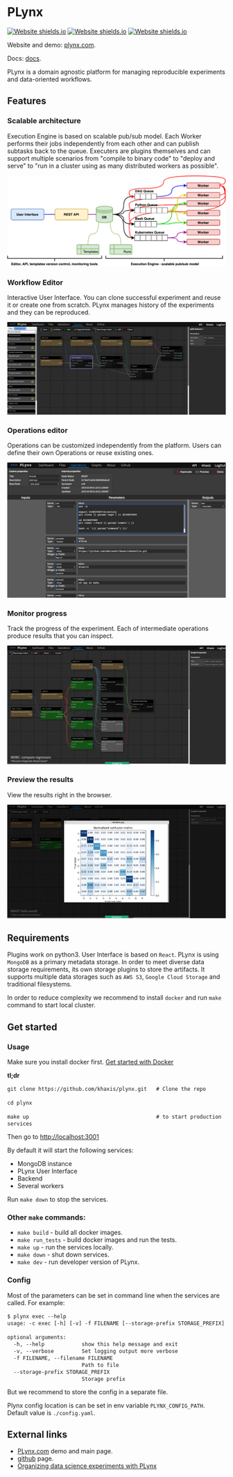 # PLynx

[![Website shields.io](https://img.shields.io/circleci/project/github/khaxis/plynx.svg)](https://circleci.com/gh/khaxis/plynx)
[![Website shields.io](https://img.shields.io/github/license/khaxis/plynx.svg)](https://github.com/khaxis/plynx)
[![Website shields.io](https://img.shields.io/pypi/pyversions/plynx.svg)](https://github.com/khaxis/plynx)


Website and demo: [plynx.com](https://plynx.com).

Docs: [docs](https://plynx.readthedocs.io/en/latest/overview.html).

PLynx is a domain agnostic platform for managing reproducible experiments and data-oriented workflows.

## Features

### Scalable architecture

Execution Engine is based on scalable pub/sub model. Each Worker performs their jobs independently from each other and can publish subtasks back to the queue. Executers are plugins themselves and can support multiple scenarios from "compile to binary code" to "deploy and serve" to "run in a cluster using as many distributed workers as possible".

![Scalable architecture](docs/img/plynx-architecture.png?raw=true "Scalable architecture")

### Workflow Editor

Interactive User Interface. You can clone successful experiment and reuse it or create one from scratch. PLynx manages history of the experiments and they can be reproduced.

![interactive graph editor](docs/img/interactive_graph_editor.png?raw=true "Interactive graph editor")

### Operations editor

Operations can be customized independently from the platform. Users can define their own Operations or reuse existing ones.

![online editor](docs/img/online_code_editor.png?raw=true "Online Code editor")

### Monitor progress

Track the progress of the experiment. Each of intermediate operations produce results that you can inspect.

![monitor progress](docs/img/monitor_progress.png?raw=true "Monitor Progress")

### Preview the results

View the results right in the browser.

![results preview](docs/img/results_preview.png?raw=true "Results preview")


## Requirements

Plugins work on python3. User Interface is based on `React`. PLynx is using `MongoDB` as a primary metadata storage. In order to meet diverse data storage requirements, its own storage plugins to store the artifacts. It supports multiple data storages such as `AWS S3`, `Google Cloud Storage` and traditional filesystems.

In order to reduce complexity we recommend to install `docker` and run `make` command to start local cluster.


## Get started

### Usage

Make sure you install docker first. [Get started with Docker](https://www.docker.com/get-started)

**tl;dr**
```
git clone https://github.com/khaxis/plynx.git   # Clone the repo

cd plynx

make up                                         # to start production services
```

Then go to [http://localhost:3001](http://localhost:3001)

By default it will start the following services:

 * MongoDB instance
 * PLynx User Interface
 * Backend
 * Several workers

Run `make down` to stop the services.

### Other `make` commands:

- `make build` - build all docker images.
- `make run_tests` - build docker images and run the tests.
- `make up` - run the services locally.
- `make down` - shut down services.
- `make dev` - run developer version of PLynx.


### Config

Most of the parameters can be set in command line when the services are called. For example:
```
$ plynx exec --help
usage: -c exec [-h] [-v] -f FILENAME [--storage-prefix STORAGE_PREFIX]

optional arguments:
  -h, --help            show this help message and exit
  -v, --verbose         Set logging output more verbose
  -f FILENAME, --filename FILENAME
                        Path to file
  --storage-prefix STORAGE_PREFIX
                        Storage prefix
```

But we recommend to store the config in a separate file.

Plynx config location is can be set in env variable `PLYNX_CONFIG_PATH`. Default value is `./config.yaml`.


## External links
- [PLynx.com](https://plynx.com) demo and main page.
- [github](https://github.com/khaxis/plynx) page.
- [Organizing data science experiments with PLynx](https://medium.com/@khaxis/organizing-data-driven-experiments-with-plynx-a3cc3301b981)
